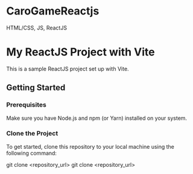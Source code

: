 # CaroGameReactjs
HTML/CSS, JS, ReactJS
# My ReactJS Project with Vite

This is a sample ReactJS project set up with Vite.

## Getting Started

### Prerequisites

Make sure you have Node.js and npm (or Yarn) installed on your system.

### Clone the Project

To get started, clone this repository to your local machine using the following command:

git clone <repository_url>
git clone <repository_url>

